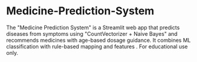 # Medicine-Prediction-System
The "Medicine Prediction System" is a Streamlit web app that predicts diseases from symptoms using "CountVectorizer + Naive Bayes" and recommends medicines with age-based dosage guidance. It combines ML classification with rule-based mapping and features . For educational use only.
